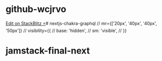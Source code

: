 # github-wcjrvo

[Edit on StackBlitz ⚡️](https://stackblitz.com/edit/nextjs-chakraui)# nextjs-chakra-graphql
            // mr={['20px', '40px', '40px', '50px']}
            // visibility={{
            //   base: 'hidden',
            //   sm: 'visible',
            // }}
# jamstack-final-next
